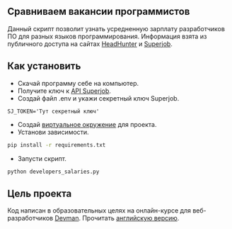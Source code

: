 ## Сравниваем вакансии программистов

Данный скрипт позволит узнать усредненную зарплату разработчиков ПО для разных языков программирования.
Информация взята из публичного доступа на сайтах [HeadHunter](HH.ruhttps://hh.ru) и [Superjob](https://superjob.ru).

## Как установить

- Скачай программу себе на компьютер.
- Получите ключ к [API Superjob](https://api.superjob.ru).
- Создай файл .env и укажи секретный ключ Superjob.
```buildoutcfg
SJ_TOKEN='Тут секретный ключ'
```
- Создай [виртуальное окружение](https://python-scripts.com/virtualenv) для проекта.
- Установи зависимости.
```bash
pip install -r requirements.txt
```
- Запусти скрипт.
```bash
python developers_salaries.py
```
## Цель проекта

Код написан в образовательных целях на онлайн-курсе для веб-разработчиков [Devman](https://dvmn.org).
Прочитать [английскую версию](https://github.com/Staskosh/Avarage_developers_salaries/blob/main/README_ENG.md).
